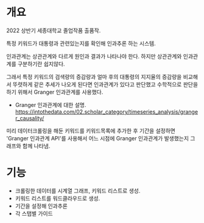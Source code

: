 # 개요
2022 상반기 세종대학교 졸업작품 출품작.

특정 키워드가 대통령과 관련있는지를 확인해 인과추론 하는 시스템.

인과관계는 상관관계와 다르게 원인과 결과가 나타나야 한다.
하지만 상관관계와 인과관계를 구분하기란 쉽지않다.

그래서 특정 키워드의 검색량의 증감량과 얼마 후의 대통령의 지지율의 증감량을 비교해서
뚜렷하게 같은 추세가 나오게 된다면 인과관계가 있다고 판단했고
수학적으로 판단을 하기 위해서 Granger 인과관계를 사용했다.

- Granger 인과관계에 대한 설명.
https://intothedata.com/02.scholar_category/timeseries_analysis/granger_causality/

미리 데이터크롤링을 해둔 키워드를 키워드목록에 추가한 후 기간을 설정하면
'Granger 인과관계 API'를 사용해서 어느 시점에 Granger 인과관계가 발생했는지 그래프와 함께 나타냄.

# 기능
- 크롤링한 데이터를 시계열 그래프, 키워드 리스트로 생성.
- 키워드 리스트를 워드클라우드로 생성.
- 기간을 설정해 인과추론
- 각 스탭별 가이드
